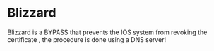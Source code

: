 # Blizzard
 Blizzard is a BYPASS that prevents the IOS system from revoking the certificate , the procedure is done using a DNS server!